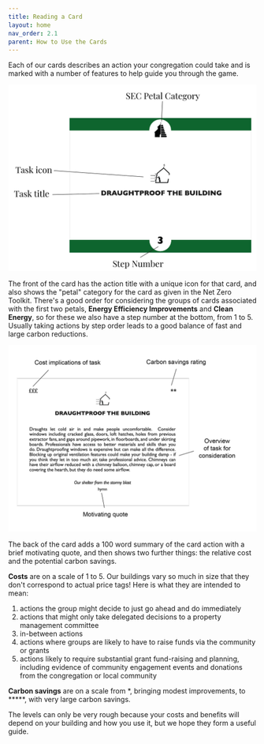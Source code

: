 ```yaml
---
title: Reading a Card
layout: home
nav_order: 2.1
parent: How to Use the Cards
--- 
```


Each of our cards describes an action your congregation could take and is marked with a number of features to help guide you through the game.  

<img src="graphics/annotated-card-front.jpg" alt="the front of a net zero card showing that the title is in the centre with a unique icon for that card, the petal category shown at the top, and the step number shown at at bottome" title="annotated card front" width="750px"/>

<!-- width appears not to be working, fix later -->

The front of the card has the action title with a unique icon for that card, and also shows the "petal" category for the card as given in the Net Zero Toolkit.  There's a good order for considering the groups of cards associated with the first two petals, **Energy Efficiency Improvements** and **Clean Energy**, so for these we also have a step number at the bottom, from 1 to 5.  Usually taking actions by step order leads to a good balance of fast and large carbon reductions.

<img src="graphics/annotated-card-back.jpg" alt="the back of a net zero card showing that the relative cost at top left, the carbon savings at top right, the card title and icon, a 100 word summary of the card action, and a brief motivating quote" width="1000"/>

The back of the card adds a 100 word summary of the card action with a brief motivating quote, and then shows two further things:  the relative cost and the potential carbon savings.

**Costs** are on a scale of 1 to 5.  Our buildings vary so much in size that they don't correspond to actual price tags!  Here is what they are intended to mean:

1. actions the group might decide to just go ahead and do immediately
2. actions that might only take delegated decisions to a property management committee
3. in-between actions
4. actions where groups are likely to have to raise funds via the community or grants
5. actions likely to require substantial grant fund-raising and planning, including evidence of community engagement events and donations from the congregation or local community

**Carbon savings** are on a scale from \*, bringing modest improvements, to \*\*\*\*\*, with very large carbon savings.

The levels can only be very rough because your costs and benefits will depend on your building and how you use it, but we hope they form a useful guide.  
